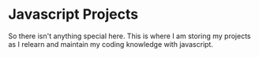 # Javascript Projects

So there isn't anything special here. This is where I am storing my projects as I relearn and maintain my coding knowledge with javascript. 
